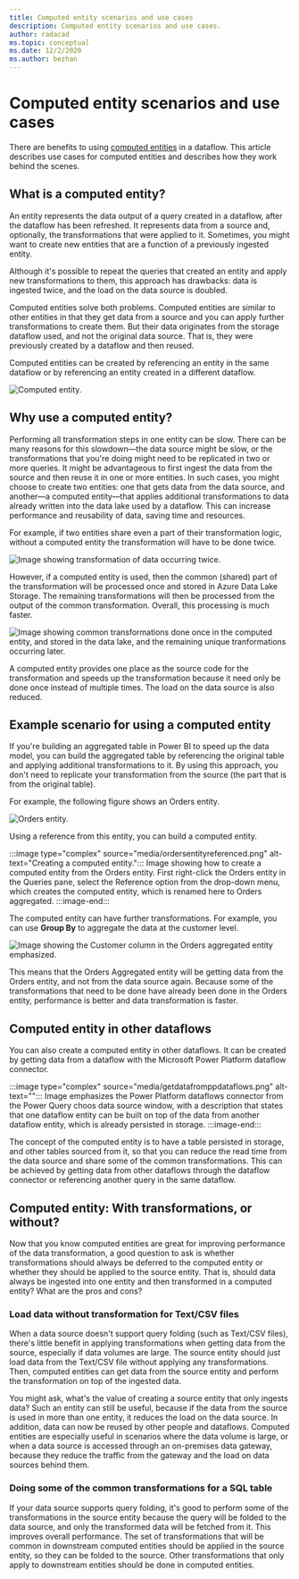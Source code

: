 ```yaml
---
title: Computed entity scenarios and use cases
description: Computed entity scenarios and use cases.
author: radacad
ms.topic: conceptual
ms.date: 12/2/2020
ms.author: bezhan
---
```


# Computed entity scenarios and use cases

There are benefits to using [computed entities](computed-entities.md) in a dataflow. This article describes use cases for computed entities and describes how they work behind the scenes.

## What is a computed entity?

An entity represents the data output of a query created in a dataflow, after the dataflow has been refreshed. It represents data from a source and, optionally, the transformations that were applied to it. Sometimes, you might want to create new entities that are a function of a previously ingested entity.

Although it's possible to repeat the queries that created an entity and apply new transformations to them, this approach has drawbacks: data is ingested twice, and the load on the data source is doubled.

Computed entities solve both problems. Computed entities are similar to other entities in that they get data from a source and you can apply further transformations to create them. But their data originates from the storage dataflow used, and not the original data source. That is, they were previously created by a dataflow and then reused.

Computed entities can be created by referencing an entity in the same dataflow or by referencing an entity created in a different dataflow.

![Computed entity.](/power-bi/transform-model/media/service-dataflows-computed-entities-premium/computed-entities-premium_00.png)

## Why use a computed entity?

Performing all transformation steps in one entity can be slow. There can be many reasons for this slowdown&mdash;the data source might be slow, or the transformations that you're doing might need to be replicated in two or more queries. It might be advantageous to first ingest the data from the source and then reuse it in one or more entities. In such cases, you might choose to create two entities: one that gets data from the data source, and another&mdash;a computed entity&mdash;that applies additional transformations to data already written into the data lake used by a dataflow. This can increase performance and reusability of data, saving time and resources.

For example, if two entities share even a part of their transformation logic, without a computed entity the transformation will have to be done twice.

![Image showing transformation of data occurring twice.](media/SeparateEntities.png)

However, if a computed entity is used, then the common (shared) part of the transformation will be processed once and stored in Azure Data Lake Storage. The remaining transformations will then be processed from the output of the common transformation. Overall, this processing is much faster.

![Image showing common transformations done once in the computed entity, and stored in the data lake, and the remaining unique tranformations occurring later.](media/Computedentityinbetween.png)


A computed entity provides one place as the source code for the transformation and speeds up the transformation because it need only be done once instead of multiple times. The load on the data source is also reduced.

## Example scenario for using a computed entity

If you're building an aggregated table in Power BI to speed up the data model, you can build the aggregated table by referencing the original table and applying additional transformations to it. By using this approach, you don't need to replicate your transformation from the source (the part that is from the original table).

For example, the following figure shows an Orders entity.

![Orders entity.](media/ordersentity.png)

Using a reference from this entity, you can build a computed entity.

:::image type="complex" source="media/ordersentityreferenced.png" alt-text="Creating a computed entity.":::
   Image showing how to create a computed entity from the Orders entity. First right-click the Orders entity in the Queries pane, select the Reference option from the drop-down menu, which creates the computed entity, which is renamed here to Orders aggregated.
:::image-end:::

The computed entity can have further transformations. For example, you can use **Group By** to aggregate the data at the customer level.

![Image showing the Customer column in the Orders aggregated entity emphasized.](media/ordersaggregatedentity.png)

This means that the Orders Aggregated entity will be getting data from the Orders entity, and not from the data source again. Because some of the transformations that need to be done have already been done in the Orders entity, performance is better and data transformation is faster.

## Computed entity in other dataflows

You can also create a computed entity in other dataflows. It can be created by getting data from a dataflow with the Microsoft Power Platform dataflow connector.

:::image type="complex" source="media/getdatafromppdataflows.png" alt-text="<Get data from Power Platform dataflows>":::
   Image emphasizes the Power Platform dataflows connector from the Power Query choos data source window, with a description that states that one dataflow entity can be built on top of the data from another dataflow entity, which is already persisted in storage.
:::image-end:::

The concept of the computed entity is to have a table persisted in storage, and other tables sourced from it, so that you can reduce the read time from the data source and share some of the common transformations. This can be achieved by getting data from other dataflows through the dataflow connector or referencing another query in the same dataflow.

## Computed entity: With transformations, or without?

Now that you know computed entities are great for improving performance of the data transformation, a good question to ask is whether transformations should always be deferred to the computed entity or whether they should be applied to the source entity. That is, should data always be ingested into one entity and then transformed in a computed entity? What are the pros and cons?

### Load data without transformation for Text/CSV files

When a data source doesn't support query folding (such as Text/CSV files), there's little benefit in applying transformations when getting data from the source, especially if data volumes are large. The source entity should just load data from the Text/CSV file without applying any transformations. Then, computed entities can get data from the source entity and perform the transformation on top of the ingested data.

You might ask, what's the value of creating a source entity that only ingests data? Such an entity can still be useful, because if the data from the source is used in more than one entity, it reduces the load on the data source. In addition, data can now be reused by other people and dataflows. Computed entities are especially useful in scenarios where the data volume is large, or when a data source is accessed through an on-premises data gateway, because they reduce the traffic from the gateway and the load on data sources behind them.

### Doing some of the common transformations for a SQL table

If your data source supports query folding, it's good to perform some of the transformations in the source entity because the query will be folded to the data source, and only the transformed data will be fetched from it. This improves overall performance. The set of transformations that will be common in downstream computed entities should be applied in the source entity, so they can be folded to the source. Other transformations that only apply to downstream entities should be done in computed entities.